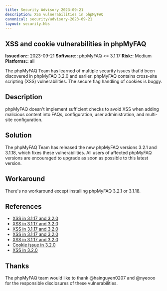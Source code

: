 ```yaml
---
title: Security Advisory 2023-09-21
description: XSS vulnerabilities in phpMyFAQ
canonical: security/advisory-2023-09-21
layout: security.hbs
---
```


## XSS and cookie vulnerabilities in phpMyFAQ

**Issued on::** 2023-09-21
**Software::** phpMyFAQ <= 3.1.17
**Risk::** Medium
**Platforms::** all

The phpMyFAQ Team has learned of multiple security issues that'd been discovered in phpMyFAQ 3.2.0 and
earlier. phpMyFAQ contains cross-site scripting (XSS) vulnerabilities. The secure flag handling of cookies is buggy.

## Description

phpMyFAQ doesn't implement sufficient checks to avoid XSS when adding malicious content into FAQs, configuration, user
administration, and multi-site configuration.

## Solution

The phpMyFAQ Team has released the new phpMyFAQ versions 3.2.1 and 3.1.18, which fixes these vulnerabilities. All
users of affected phpMyFAQ versions are encouraged to upgrade as soon as possible to this latest version.

## Workaround

There's no workaround except installing phpMyFAQ 3.2.1 or 3.1.18.

## References

<ul>
  <li>
    <a target="_blank" rel="nofollow" href="https://huntr.dev/bounties/3a2bc18b-5932-4fb5-a01e-24b2b0443b67/">
      XSS in 3.1.17 and 3.2.0
    </a>
  </li>
  <li>
    <a target="_blank" rel="nofollow" href="https://huntr.dev/bounties/5e146e7c-60c7-498b-9ffe-fd4cb4ca8c54/">
      XSS in 3.1.17 and 3.2.0
    </a>
  </li>
  <li>
    <a target="_blank" rel="nofollow" href="https://huntr.dev/bounties/a335c013-db75-4120-872c-42059c7100e8/">
      XSS in 3.1.17 and 3.2.0
    </a>
  </li>
  <li>
    <a target="_blank" rel="nofollow" href="https://huntr.dev/bounties/e2542cbe-41ab-4a90-b6a4-191884c1834d/">
      XSS in 3.1.17 and 3.2.0
    </a>
  </li>
  <li>
    <a target="_blank" rel="nofollow" href="https://huntr.dev/bounties/f877e65a-e647-457b-b105-7e5c9f58fb43/">
      XSS in 3.1.17 and 3.2.0
    </a>
  </li>
  <li>
    <a target="_blank" rel="nofollow" href="https://huntr.dev/bounties/ec44bcba-ae7f-497a-851e-8165ecf56945/">
      Cookie issue in 3.2.0
    </a>
  </li>
  <li>
    <a target="_blank" rel="nofollow" href="https://huntr.dev/bounties/e4b0e8f4-5e06-49d1-832f-5756573623ad/">
      XSS in 3.2.0
    </a>
  </li>
</ul>

## Thanks

The phpMyFAQ team would like to thank @hainguyen0207 and @nyeooo for the responsible disclosures of these
vulnerabilities.
